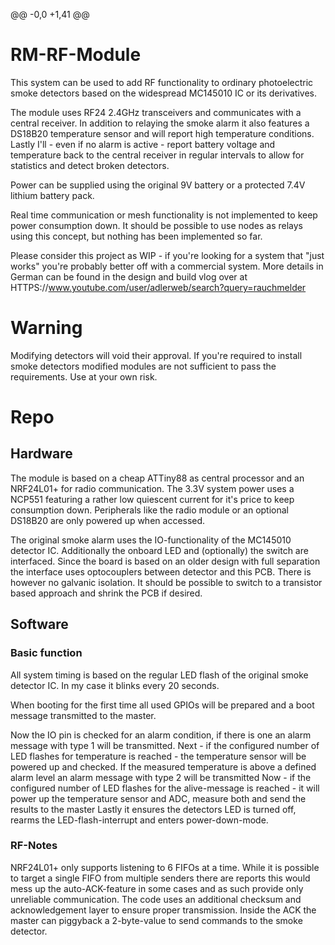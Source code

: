 @@ -0,0 +1,41 @@
# RM-RF-Module

This system can be used to add RF functionality to ordinary photoelectric smoke detectors based on the widespread MC145010 IC or its derivatives.

The module uses RF24 2.4GHz transceivers and communicates with a central receiver. In addition to relaying the smoke alarm it also features a DS18B20 temperature sensor and will report high temperature conditions. Lastly I'll - even if no alarm is active - report battery voltage and temperature back to the central receiver in regular intervals to allow for statistics and detect broken detectors.

Power can be supplied using the original 9V battery or a protected 7.4V lithium battery pack.

Real time communication or mesh functionality is not implemented to keep power consumption down. It should be possible to use nodes as relays using this concept, but nothing has been implemented so far.

Please consider this project as WIP - if you're looking for a system that "just works" you're probably better off with a commercial system.
More details in German can be found in the design and build vlog over at HTTPS://www.youtube.com/user/adlerweb/search?query=rauchmelder

# Warning

Modifying detectors will void their approval. If you're required to install smoke detectors modified modules are not sufficient to pass the requirements. Use at your own risk.

# Repo

## Hardware

The module is based on a cheap ATTiny88 as central processor and an NRF24L01+ for radio communication. The 3.3V system power uses a NCP551 featuring a rather low quiescent current for it's price to keep consumption down. Peripherals like the radio module or an optional DS18B20 are only powered up when accessed.

The original smoke alarm uses the IO-functionality of the MC145010 detector IC. Additionally the onboard LED and (optionally) the switch are interfaced. Since the board is based on an older design with full separation the interface uses optocouplers between detector and this PCB. There is however no galvanic isolation. It should be possible to switch to a transistor based approach and shrink the PCB if desired.

## Software

### Basic function

All system timing is based on the regular LED flash of the original smoke detector IC. In my case it blinks every 20 seconds.

When booting for the first time all used GPIOs will be prepared and a boot message transmitted to the master.

Now the IO pin is checked for an alarm condition, if there is one an alarm message with type 1 will be transmitted.
Next - if the configured number of LED flashes for temperature is reached - the temperature sensor will be powered up and checked. If the measured temperature is above a defined alarm level an alarm message with type 2 will be transmitted
Now - if the configured number of LED flashes for the alive-message is reached - it will power up the temperature sensor and ADC, measure both and send the results to the master
Lastly it ensures the detectors LED is turned off, rearms the LED-flash-interrupt and enters power-down-mode.

### RF-Notes

NRF24L01+ only supports listening to 6 FIFOs at a time. While it is possible to target a single FIFO from multiple senders there are reports this would mess up the auto-ACK-feature in some cases and as such provide only unreliable communication. The code uses an additional checksum and acknowledgement layer to ensure proper transmission. Inside the ACK the master can piggyback a 2-byte-value to send commands to the smoke detector.